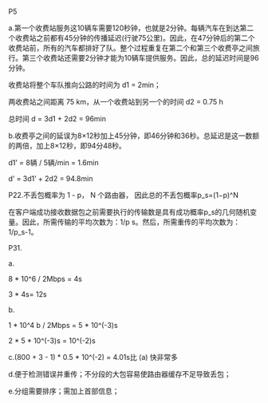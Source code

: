 P5

a.第一个收费站服务这10辆车需要120秒钟，也就是2分钟。每辆汽车在到达第二个收费站之前都有45分钟的传播延迟(行驶75公里)。因此，在47分钟后的第二个收费站前，所有的汽车都排好了队。整个过程重复在第二个和第三个收费亭之间旅行。第三个收费站还需要2分钟才能为10辆车提供服务。因此，总的延迟时间是96分钟。

收费站将整个车队推向公路的时间为 d1 = 2min；

两收费站之间距离 75 km，从一个收费站到另一个的时间 d2 = 0.75 h

总时间 d = 3d1 + 2d2 = 96min

b.收费亭之间的延误为8×12秒加上45分钟，即46分钟和36秒。总延迟是这一数额的两倍，加上8×12秒，即94分48秒。

d1’ = 8辆 / 5辆/min = 1.6min

d’ = 3d1’ + 2d2 = 94.8min



P22.不丢包概率为 1 - p， N 个路由器， 因此总的不丢包概率p_s=(1−p)^N

在客户端成功接收数据包之前需要执行的传输数是具有成功概率p_s的几何随机变量。因此，所需传输的平均次数为：1/p s。然后，所需重传的平均次数为：1/p_s-1。

P31.

a.

8 * 10^6 / 2Mbps = 4s

3 * 4s= 12s

b.

1 * 10^4 b / 2Mbps = 5 * 10^(-3)s

2 * 5 * 10^(-3)s = 10^(-2)s

c.(800 + 3 - 1) * 0.5 * 10^(-2) = 4.01s比 (a) 快非常多

d.便于检测错误并重传；不分段的大包容易使路由器缓存不足导致丢包；

e.分组需要排序；需加上首部信息；

